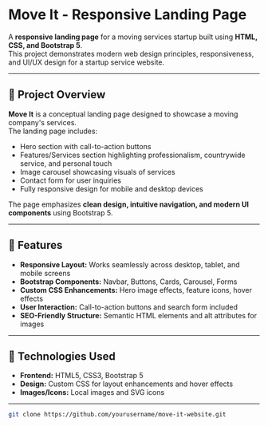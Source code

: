 # Move It - Responsive Landing Page

A **responsive landing page** for a moving services startup built using **HTML, CSS, and Bootstrap 5**.  
This project demonstrates modern web design principles, responsiveness, and UI/UX design for a startup service website.

---

## 🔹 Project Overview

**Move It** is a conceptual landing page designed to showcase a moving company's services.  
The landing page includes:

- Hero section with call-to-action buttons
- Features/Services section highlighting professionalism, countrywide service, and personal touch
- Image carousel showcasing visuals of services
- Contact form for user inquiries
- Fully responsive design for mobile and desktop devices

The page emphasizes **clean design, intuitive navigation, and modern UI components** using Bootstrap 5.

---

## 🔹 Features

- **Responsive Layout:** Works seamlessly across desktop, tablet, and mobile screens
- **Bootstrap Components:** Navbar, Buttons, Cards, Carousel, Forms
- **Custom CSS Enhancements:** Hero image effects, feature icons, hover effects
- **User Interaction:** Call-to-action buttons and search form included
- **SEO-Friendly Structure:** Semantic HTML elements and alt attributes for images

---

## 🔹 Technologies Used

- **Frontend:** HTML5, CSS3, Bootstrap 5
- **Design:** Custom CSS for layout enhancements and hover effects
- **Images/Icons:** Local images and SVG icons

---


   ```bash
   git clone https://github.com/yourusername/move-it-website.git
